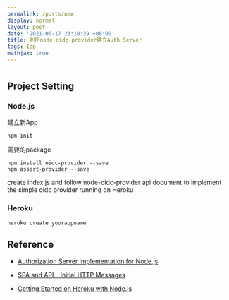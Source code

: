 ```yaml
---
permalink: /posts/new
display: normal
layout: post
date: '2021-06-17 23:18:39 +08:00'
title: 利用node-oidc-provider建立Auth Server
tags: Idp
mathjax: true
---
```

# 

## Project Setting
### Node.js
建立新App

```
npm init
```
需要的package
```
npm install oidc-provider --save
npm assert-provider --save
```
create index.js and follow node-oidc-provider api document to implement the simple oidc provider running on Heroku

### Heroku
```
heroku create yourappname
```

## Reference

* [Authorization Server implementation for Node.js](https://github.com/panva/node-oidc-provider)

* [SPA and API – Initial HTTP Messages](https://authguidance.com/2017/09/26/basicspa-oauthworkflow/)

* [Getting Started on Heroku with Node.js
](https://devcenter.heroku.com/articles/getting-started-with-nodejs)
